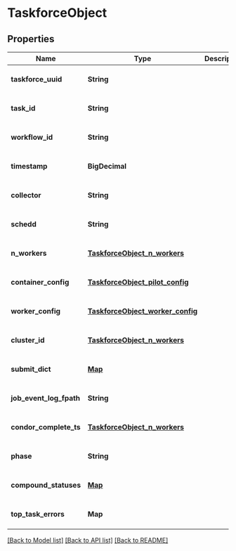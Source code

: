# TaskforceObject

## Properties

| Name                       | Type                                                                  | Description | Notes                        |
|----------------------------|-----------------------------------------------------------------------|-------------|------------------------------|
| **taskforce\_uuid**        | **String**                                                            |             | [optional] [default to null] |
| **task\_id**               | **String**                                                            |             | [optional] [default to null] |
| **workflow\_id**           | **String**                                                            |             | [optional] [default to null] |
| **timestamp**              | **BigDecimal**                                                        |             | [optional] [default to null] |
| **collector**              | **String**                                                            |             | [optional] [default to null] |
| **schedd**                 | **String**                                                            |             | [optional] [default to null] |
| **n\_workers**             | [**TaskforceObject_n_workers**](TaskforceObject_n_workers.md)         |             | [optional] [default to null] |
| **container\_config**      | [**TaskforceObject_pilot_config**](TaskforceObject_pilot_config.md)   |             | [optional] [default to null] |
| **worker\_config**         | [**TaskforceObject_worker_config**](TaskforceObject_worker_config.md) |             | [optional] [default to null] |
| **cluster\_id**            | [**TaskforceObject_n_workers**](TaskforceObject_n_workers.md)         |             | [optional] [default to null] |
| **submit\_dict**           | [**Map**](TaskforceObject_submit_dict_value.md)                       |             | [optional] [default to null] |
| **job\_event\_log\_fpath** | **String**                                                            |             | [optional] [default to null] |
| **condor\_complete\_ts**   | [**TaskforceObject_n_workers**](TaskforceObject_n_workers.md)         |             | [optional] [default to null] |
| **phase**                  | **String**                                                            |             | [optional] [default to null] |
| **compound\_statuses**     | [**Map**](map.md)                                                     |             | [optional] [default to null] |
| **top\_task\_errors**      | **Map**                                                               |             | [optional] [default to null] |

[[Back to Model list]](../README.md#documentation-for-models) [[Back to API list]](../README.md#documentation-for-api-endpoints) [[Back to README]](../README.md)
